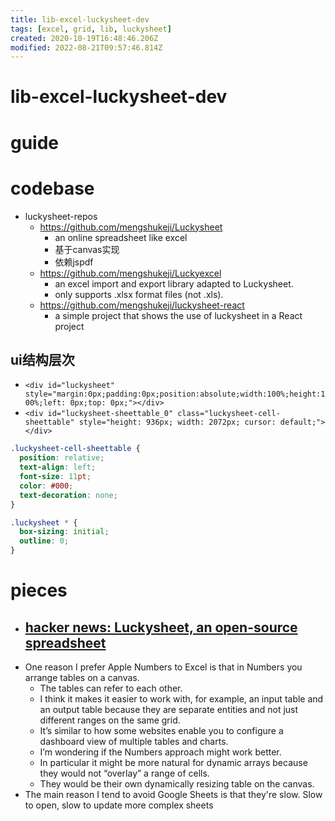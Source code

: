 ```yaml
---
title: lib-excel-luckysheet-dev
tags: [excel, grid, lib, luckysheet]
created: 2020-10-19T16:48:46.206Z
modified: 2022-08-21T09:57:46.814Z
---
```


# lib-excel-luckysheet-dev

# guide

# codebase

- luckysheet-repos
  - https://github.com/mengshukeji/Luckysheet
    - an online spreadsheet like excel
    - 基于canvas实现
    - 依赖jspdf
  - https://github.com/mengshukeji/Luckyexcel
    - an excel import and export library adapted to Luckysheet.
    - only supports .xlsx format files (not .xls).
  - https://github.com/mengshukeji/luckysheet-react
    - a simple project that shows the use of luckysheet in a React project

## ui结构层次

- `<div id="luckysheet" style="margin:0px;padding:0px;position:absolute;width:100%;height:100%;left: 0px;top: 0px;"></div>`
- `<div id="luckysheet-sheettable_0" class="luckysheet-cell-sheettable" style="height: 936px; width: 2072px; cursor: default;"></div>`

``` CSS
.luckysheet-cell-sheettable {
  position: relative;
  text-align: left;
  font-size: 11pt;
  color: #000;
  text-decoration: none;
}

.luckysheet * {
  box-sizing: initial;
  outline: 0;
}
```

# pieces

- ## [hacker news: Luckysheet, an open-source spreadsheet ](https://news.ycombinator.com/item?id=23994619)
- One reason I prefer Apple Numbers to Excel is that in Numbers you arrange tables on a canvas. 
  - The tables can refer to each other. 
  - I think it makes it easier to work with, for example, an input table and an output table because they are separate entities and not just different ranges on the same grid. 
  - It’s similar to how some websites enable you to configure a dashboard view of multiple tables and charts.
  - I’m wondering if the Numbers approach might work better. 
  - In particular it might be more natural for dynamic arrays because they would not “overlay” a range of cells.
  - They would be their own dynamically resizing table on the canvas.
- The main reason I tend to avoid Google Sheets is that they're slow. Slow to open, slow to update more complex sheets

